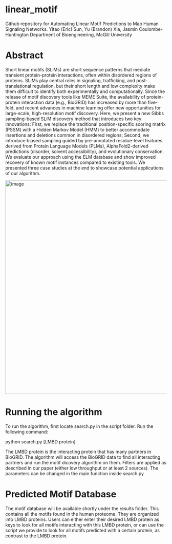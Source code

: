 # linear_motif

Github repository for 
Automating Linear Motif Predictions to Map Human Signaling Networks.
Yitao (Eric) Sun, Yu (Brandon) Xia, Jasmin Coulombe-Huntington
Department of Bioengineering, McGill University

# Abstract
Short linear motifs (SLiMs) are short sequence patterns that mediate transient protein-protein interactions, often within disordered regions of proteins. SLiMs play central roles in signaling, trafficking, and post-translational regulation, but their short length and low complexity make them difficult to identify both experimentally and computationally. Since the release of motif discovery tools like MEME Suite, the availability of protein-protein interaction data (e.g., BioGRID) has increased by more than five-fold, and recent advances in machine learning offer new opportunities for large-scale, high-resolution motif discovery. Here, we present a new Gibbs sampling-based SLiM discovery method that introduces two key innovations: First, we replace the traditional position-specific scoring matrix (PSSM) with a Hidden Markov Model (HMM) to better accommodate insertions and deletions common in disordered regions; Second, we introduce biased sampling guided by pre-annotated residue-level features derived from Protein Language Models (PLMs), AlphaFold2-derived predictions (disorder, solvent accessibility), and evolutionary conservation. We evaluate our approach using the ELM database and show improved recovery of known motif instances compared to existing tools. We presented three case studies at the end to showcase potential applications of our algorithm. 

<img width="975" height="665" alt="image" src="https://github.com/user-attachments/assets/dbfec2a9-375c-4780-bd26-f3030768b41e" />


# Running the algorithm
To run the algorithm, first locate search.py in the script folder. Run the following command:

python search.py [LMBD protein]

The LMBD protein is the interacting protein that has many partners in BioGRID. The algorithm will access the BioGRID data to find all interacting partners and run the motif dicovery algorithm on them. Filters are applied as described in our paper (either low throughput or at least 2 sources). 
The parameters can be changed in the main function inside search.py


# Predicted Motif Database
The motif database will be available shortly under the results folder. This contains all the motifs found in the human proteome. They are organized into LMBD proteins. Users can either enter their desired LMBD protein as keys to look for all motifs interacting with this LMBD protein, or can use the script we provide to look for all motifs predicted with a certain protein, as contrast to the LMBD protein.  
